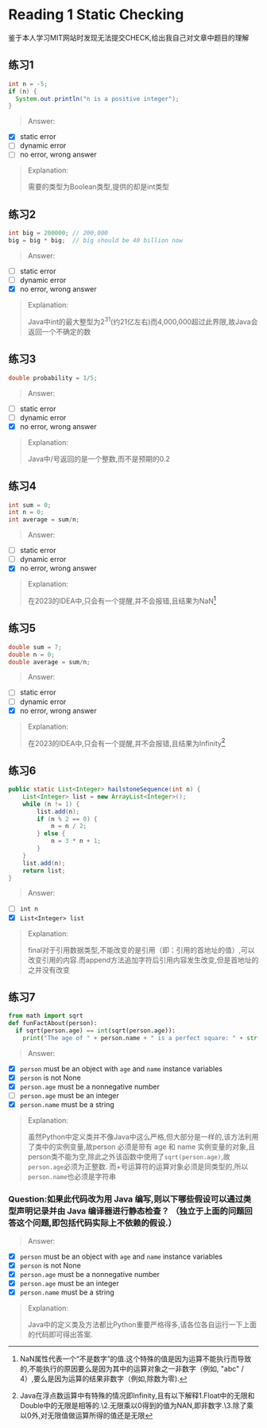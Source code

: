 # Reading 1 Static Checking

鉴于本人学习MIT网站时发现无法提交CHECK,给出我自己对文章中题目的理解

## 练习1
```java
int n = -5;
if (n) {
  System.out.println("n is a positive integer");
}
```
>Answer:
- [x] static error
- [ ] dynamic error
- [ ] no error, wrong answer

> Explanation:
> 
> 需要的类型为Boolean类型,提供的却是int类型

## 练习2
```java
int big = 200000; // 200,000
big = big * big;  // big should be 40 billion now
```
>Answer:
- [ ] static error
- [ ] dynamic error
- [x] no error, wrong answer

>Explanation:
>
>Java中int的最大整型为$2^{31}$(约21亿左右)而4,000,000超过此界限,故Java会返回一个不确定的数

## 练习3

```java
double probability = 1/5;
```
>Answer:
- [ ] static error
- [ ] dynamic error
- [x] no error, wrong answer
>Explanation:
>
>Java中/号返回的是一个整数,而不是预期的0.2

## 练习4
```java
int sum = 0;
int n = 0;
int average = sum/n;
```
>Answer:
- [ ] static error
- [ ] dynamic error
- [x] no error, wrong answer
>Explanation:
>
>在2023的IDEA中,只会有一个提醒,并不会报错,且结果为NaN[^1]

[^1]:NaN属性代表一个“不是数字”的值.这个特殊的值是因为运算不能执行而导致的,不能执行的原因要么是因为其中的运算对象之一非数字（例如, "abc" / 4）,要么是因为运算的结果非数字（例如,除数为零).

## 练习5
```java
double sum = 7;
double n = 0;
double average = sum/n;
```
>Answer:
- [ ] static error
- [ ] dynamic error
- [x] no error, wrong answer
>Explanation:
>
>在2023的IDEA中,只会有一个提醒,并不会报错,且结果为Infinity[^2]

[^2]:Java在浮点数运算中有特殊的情况即Infinity,且有以下解释1.Float中的无限和Double中的无限是相等的.\2.无限乘以0得到的值为NAN,即非数字.\3.除了乘以0外,对无限值做运算所得的值还是无限

## 练习6
```java
public static List<Integer> hailstoneSequence(int n) {
    List<Integer> list = new ArrayList<Integer>();
    while (n != 1) {
        list.add(n);
        if (n % 2 == 0) {
            n = n / 2;
        } else {
            n = 3 * n + 1;
        }
    }
    list.add(n);
    return list;
}
```
>Answer:
- [ ] `int n`
- [x] `List<Integer> list`
>Explanation:
>
>final对于引用数据类型,不能改变的是引用（即：引用的首地址的值）,可以改变引用的内容.而append方法追加字符后引用内容发生改变,但是首地址的之并没有改变

## 练习7
```python
from math import sqrt
def funFactAbout(person):
  if sqrt(person.age) == int(sqrt(person.age)):
    print("The age of " + person.name + " is a perfect square: " + str(person.age))
```
>Answer:
- [x] `person` must be an object with `age` and `name` instance variables
- [x] `person` is not None
- [x] `person.age` must be a nonnegative number
- [ ] `person.age` must be an integer
- [x] `person.name` must be a string
  
>Explanation:
>
>虽然Python中定义类并不像Java中这么严格,但大部分是一样的,该方法利用了类中的实例变量,故person 必须是带有 age 和 name 实例变量的对象,且person类不能为空,除此之外该函数中使用了`sqrt(person.age)`,故`person.age`必须为正整数.
而$+$号运算符的运算对象必须是同类型的,所以`person.name`也必须是字符串

### Question:如果此代码改为用 Java 编写,则以下哪些假设可以通过类型声明记录并由 Java 编译器进行静态检查？ （独立于上面的问题回答这个问题,即包括代码实际上不依赖的假设.）
>Answer:
- [x] `person` must be an object with `age` and `name` instance variables
- [x] `person` is not None
- [x] `person.age` must be a nonnegative number
- [x] `person.age` must be an integer
- [x] `person.name` must be a string
  
>Explanation:
>
>Java中的定义类及方法都比Python重要严格得多,请各位各自运行一下上面的代码即可得出答案.






